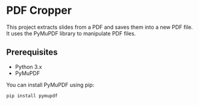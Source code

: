 # PDF Cropper

This project extracts slides from a PDF and saves them into a new PDF file. It uses the PyMuPDF library to manipulate PDF files.

## Prerequisites

- Python 3.x
- PyMuPDF

You can install PyMuPDF using pip:

```sh
pip install pymupdf